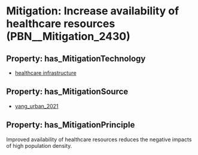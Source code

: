 # Mitigation: __Increase availability of healthcare resources__ (PBN__Mitigation_2430)

## Property: has_MitigationTechnology

* [healthcare infrastructure](../Technology/PBN__Technology_3)

## Property: has_MitigationSource

* [yang_urban_2021](../Article/PBN__Article_6)

## Property: has_MitigationPrinciple

Improved availability of healthcare resources reduces the negative impacts of high population density.

